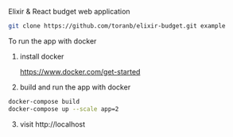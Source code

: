Elixir & React budget web application

```bash
git clone https://github.com/toranb/elixir-budget.git example
```

To run the app with docker

1) install docker

    https://www.docker.com/get-started

2) build and run the app with docker

```bash
docker-compose build
docker-compose up --scale app=2
```

3) visit http://localhost
